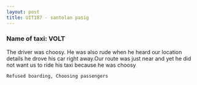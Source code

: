 ```yaml
---
layout: post
title: UIT187 - santolan pasig
---
```


### Name of taxi: VOLT

The driver was choosy. He was also rude when he heard our location details he drove his car right away.Our route was just near and yet he did not want us to ride his taxi because he was choosy

```Refused boarding, Choosing passengers```
